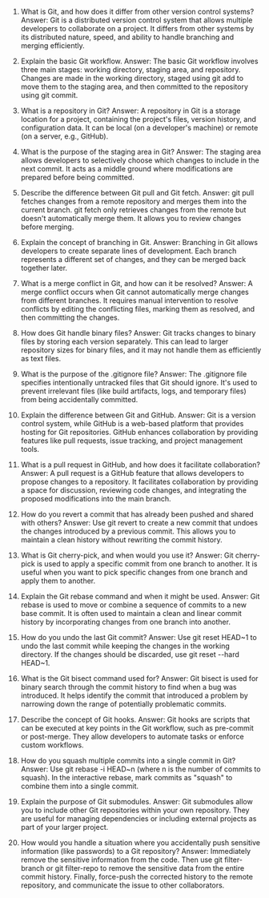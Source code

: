 1. What is Git, and how does it differ from other version control systems?
Answer: Git is a distributed version control system that allows multiple developers to collaborate on a project.
It differs from other systems by its distributed nature, speed, and ability to handle branching and merging efficiently.

 2. Explain the basic Git workflow.
Answer: The basic Git workflow involves three main stages: working directory, staging area, and repository. 
Changes are made in the working directory, staged using git add to move them to the staging area, 
and then committed to the repository using git commit.

3. What is a repository in Git?
Answer: A repository in Git is a storage location for a project, containing the project's files, 
version history, and configuration data. It can be local (on a developer's machine) or remote (on a server, e.g., GitHub).

 4. What is the purpose of the staging area in Git?
Answer: The staging area allows developers to selectively choose which changes to include in the next commit. 
It acts as a middle ground where modifications are prepared before being committed.

 5. Describe the difference between Git pull and Git fetch.
Answer: git pull fetches changes from a remote repository and merges them into the current branch. 
git fetch only retrieves changes from the remote but doesn't automatically merge them. 
It allows you to review changes before merging.

 6. Explain the concept of branching in Git.
Answer: Branching in Git allows developers to create separate lines of development. Each branch represents a 
different set of changes, and they can be merged back together later.

 7. What is a merge conflict in Git, and how can it be resolved?
Answer: A merge conflict occurs when Git cannot automatically merge changes from different branches.
It requires manual intervention to resolve conflicts by editing the conflicting files, marking them as resolved, 
and then committing the changes.

 8.  How does Git handle binary files?
Answer: Git tracks changes to binary files by storing each version separately. This can lead to larger 
repository sizes for binary files, and it may not handle them as efficiently as text files.

 9.  What is the purpose of the .gitignore file?
Answer: The .gitignore file specifies intentionally untracked files that Git should ignore.
It's used to prevent irrelevant files (like build artifacts, logs, and temporary files) from being accidentally committed.

 11.   Explain the difference between Git and GitHub.
Answer: Git is a version control system, while GitHub is a web-based platform that provides hosting for Git repositories.
GitHub enhances collaboration by providing features like pull requests, issue tracking, and project management tools.

 12.   What is a pull request in GitHub, and how does it facilitate collaboration?
Answer: A pull request is a GitHub feature that allows developers to propose changes to a repository. 
It facilitates collaboration by providing a space for discussion, reviewing code changes,
and integrating the proposed modifications into the main branch.

 13.   How do you revert a commit that has already been pushed and shared with others?
Answer: Use git revert to create a new commit that undoes the changes introduced by a previous commit. 
This allows you to maintain a clean history without rewriting the commit history.

 14.   What is Git cherry-pick, and when would you use it?
Answer: Git cherry-pick is used to apply a specific commit from one branch to another.
It is useful when you want to pick specific changes from one branch and apply them to another.

 15.   Explain the Git rebase command and when it might be used.
Answer: Git rebase is used to move or combine a sequence of commits to a new base commit.
It is often used to maintain a clean and linear commit history by incorporating changes from one branch into another.

16.   How do you undo the last Git commit?
Answer: Use git reset HEAD~1 to undo the last commit while keeping the changes in the working directory. 
If the changes should be discarded, use git reset --hard HEAD~1.

 17.   What is the Git bisect command used for?
Answer: Git bisect is used for binary search through the commit history to find when a bug was introduced. 
It helps identify the commit that introduced a problem by narrowing down the range of potentially problematic commits.

18.   Describe the concept of Git hooks.
Answer: Git hooks are scripts that can be executed at key points in the Git workflow, 
such as pre-commit or post-merge. They allow developers to automate tasks or enforce custom workflows.

19.   How do you squash multiple commits into a single commit in Git?
Answer: Use git rebase -i HEAD~n (where n is the number of commits to squash). In the interactive rebase, 
mark commits as "squash" to combine them into a single commit.

 20.   Explain the purpose of Git submodules.
Answer: Git submodules allow you to include other Git repositories within your own repository. 
They are useful for managing dependencies or including external projects as part of your larger project.

 21.   How would you handle a situation where you accidentally push sensitive information (like passwords) to a Git repository?
Answer: Immediately remove the sensitive information from the code.
Then use git filter-branch or git filter-repo to remove the sensitive data from the entire commit history. 
Finally, force-push the corrected history to the remote repository, and communicate the issue to other collaborators.

